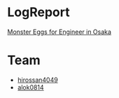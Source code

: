 # LogReport
[Monster Eggs for Engineer in Osaka](https://ailab-corp.connpass.com/event/278116/)

# Team
- [hirossan4049](https://github.com/hirossan4049)
- [alok0814](https://github.com/alok0814)
